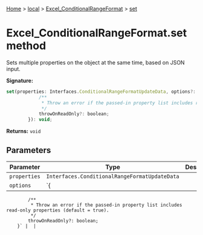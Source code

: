 [Home](./index) &gt; [local](local.md) &gt; [Excel\_ConditionalRangeFormat](local.excel_conditionalrangeformat.md) &gt; [set](local.excel_conditionalrangeformat.set.md)

# Excel\_ConditionalRangeFormat.set method

Sets multiple properties on the object at the same time, based on JSON input.

**Signature:**
```javascript
set(properties: Interfaces.ConditionalRangeFormatUpdateData, options?: {
            /**
             * Throw an error if the passed-in property list includes read-only properties (default = true).
             */
            throwOnReadOnly?: boolean;
        }): void;
```
**Returns:** `void`

## Parameters

|  Parameter | Type | Description |
|  --- | --- | --- |
|  `properties` | `Interfaces.ConditionalRangeFormatUpdateData` |  |
|  `options` | `{
            /**
             * Throw an error if the passed-in property list includes read-only properties (default = true).
             */
            throwOnReadOnly?: boolean;
        }` |  |


